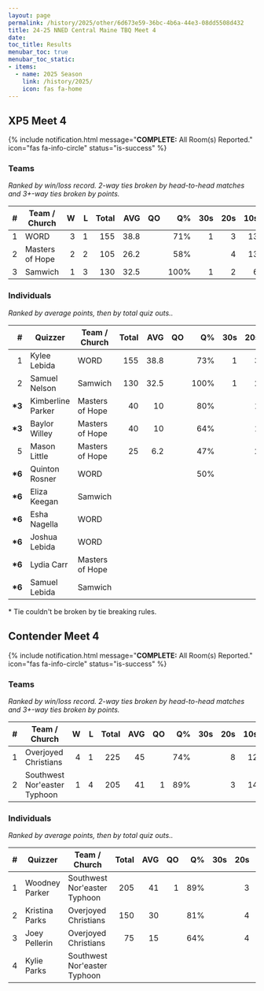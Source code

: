 ```yaml
---
layout: page
permalink: /history/2025/other/6d673e59-36bc-4b6a-44e3-08dd5508d432
title: 24-25 NNED Central Maine TBQ Meet 4
date: 
toc_title: Results
menubar_toc: true
menubar_toc_static:
- items:
  - name: 2025 Season
    link: /history/2025/
    icon: fas fa-home
---
```



## XP5 Meet 4

{% include notification.html
   message="<b>COMPLETE:</b> All Room(s) Reported."
   icon="fas fa-info-circle"
   status="is-success" %}


### Teams

*Ranked by win/loss record. 2-way ties broken by head-to-head matches and 3+-way ties broken by points.*

| # | Team / Church | W | L | Total | AVG | QO | Q% | 30s | 20s | 10s |
|--:|---|--:|--:|--:|--:|--:|--:|--:|--:|--:|
| 1 | WORD | 3 | 1 | 155 | 38.8 |  | 71% | 1 | 3 | 13 |
| 2 | Masters of Hope | 2 | 2 | 105 | 26.2 |  | 58% |  | 4 | 13 |
| 3 | Samwich | 1 | 3 | 130 | 32.5 |  | 100% | 1 | 2 | 6 |

### Individuals

*Ranked by average points, then by total quiz outs..*

| # | Quizzer | Team / Church | Total | AVG | QO | Q% | 30s | 20s | 10s |
|--:|---|---|--:|--:|--:|--:|--:|--:|--:|
| 1 | Kylee Lebida | WORD | 155 | 38.8 |  | 73% | 1 | 3 | 12 |
| 2 | Samuel Nelson | Samwich | 130 | 32.5 |  | 100% | 1 | 2 | 6 |
| **\*3** | Kimberline Parker | Masters of Hope | 40 | 10 |  | 80% |  | 1 | 3 |
| **\*3** | Baylor Willey | Masters of Hope | 40 | 10 |  | 64% |  | 1 | 6 |
| 5 | Mason Little | Masters of Hope | 25 | 6.2 |  | 47% |  | 2 | 4 |
| **\*6** | Quinton Rosner | WORD |  |  |  | 50% |  |  | 1 |
| **\*6** | Eliza Keegan | Samwich |  |  |  |  |  |  |  |
| **\*6** | Esha Nagella | WORD |  |  |  |  |  |  |  |
| **\*6** | Joshua Lebida | WORD |  |  |  |  |  |  |  |
| **\*6** | Lydia Carr | Masters of Hope |  |  |  |  |  |  |  |
| **\*6** | Samuel Lebida | Samwich |  |  |  |  |  |  |  |

\* Tie couldn't be broken by tie breaking rules.

## Contender Meet 4

{% include notification.html
   message="<b>COMPLETE:</b> All Room(s) Reported."
   icon="fas fa-info-circle"
   status="is-success" %}


### Teams

*Ranked by win/loss record. 2-way ties broken by head-to-head matches and 3+-way ties broken by points.*

| # | Team / Church | W | L | Total | AVG | QO | Q% | 30s | 20s | 10s |
|--:|---|--:|--:|--:|--:|--:|--:|--:|--:|--:|
| 1 | Overjoyed Christians | 4 | 1 | 225 | 45 |  | 74% |  | 8 | 12 |
| 2 | Southwest Nor'easter Typhoon | 1 | 4 | 205 | 41 | 1 | 89% |  | 3 | 14 |

### Individuals

*Ranked by average points, then by total quiz outs..*

| # | Quizzer | Team / Church | Total | AVG | QO | Q% | 30s | 20s | 10s |
|--:|---|---|--:|--:|--:|--:|--:|--:|--:|
| 1 | Woodney Parker | Southwest Nor'easter Typhoon | 205 | 41 | 1 | 89% |  | 3 | 14 |
| 2 | Kristina Parks | Overjoyed Christians | 150 | 30 |  | 81% |  | 4 | 9 |
| 3 | Joey Pellerin | Overjoyed Christians | 75 | 15 |  | 64% |  | 4 | 3 |
| 4 | Kylie Parks | Southwest Nor'easter Typhoon |  |  |  |  |  |  |  |

